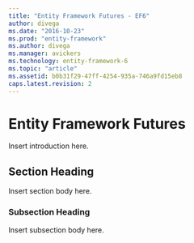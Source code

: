 ```yaml
---
title: "Entity Framework Futures - EF6"
author: divega
ms.date: "2016-10-23"
ms.prod: "entity-framework"
ms.author: divega
ms.manager: avickers
ms.technology: entity-framework-6
ms.topic: "article"
ms.assetid: b0b31f29-47ff-4254-935a-746a9fd15eb8
caps.latest.revision: 2
---
```

# Entity Framework Futures
Insert introduction here.  

## Section Heading  
 Insert section body here.  

### Subsection Heading  
 Insert subsection body here.
